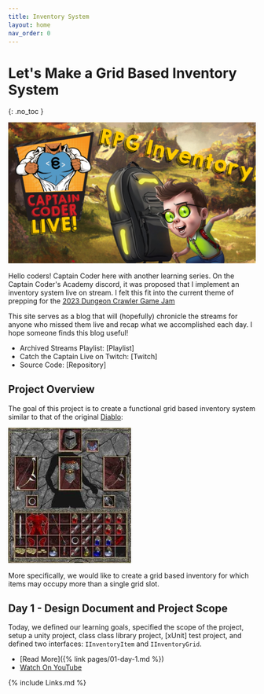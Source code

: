 ```yaml
---
title: Inventory System
layout: home
nav_order: 0
---
```


# Let's Make a Grid Based Inventory System
{: .no_toc }

![Inventory System](imgs/Inventory.png)

Hello coders! Captain Coder here with another learning series. On the Captain
Coder's Academy discord, it was proposed that I implement an inventory system
live on stream. I felt this fit into the current theme of prepping for the [2023
Dungeon Crawler Game Jam](https://itch.io/jam/dcjam2023) 

This site serves as a blog that will (hopefully) chronicle the streams for
anyone who missed them live and recap what we accomplished each day. I
hope someone finds this blog useful!

* Archived Streams Playlist: [Playlist]
* Catch the Captain Live on Twitch: [Twitch]
* Source Code: [Repository]

## Project Overview

The goal of this project is to create a functional grid based inventory system
similar to that of the original
[Diablo](https://en.wikipedia.org/wiki/Diablo_(video_game)):

![Diablo Inventory](imgs/diablo_inventory.webp)

More specifically, we would like to create a grid based inventory for which
items may occupy more than a single grid slot.

## Day 1 - Design Document and Project Scope

Today, we defined our learning goals, specified the scope of the project, setup
a unity project, class class library project, [xUnit] test project, and defined
two interfaces: `IInventoryItem` and `IInventoryGrid`.

* [Read More]({% link pages/01-day-1.md %})
* [Watch On YouTube](https://youtube.com/live/uRBIHAHNVMw?feature=share)

{% include Links.md %}